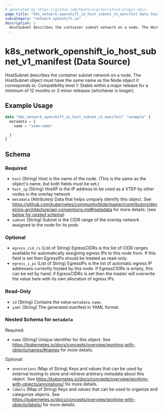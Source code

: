 ```yaml
---
# generated by https://github.com/hashicorp/terraform-plugin-docs
page_title: "k8s_network_openshift_io_host_subnet_v1_manifest Data Source - terraform-provider-k8s"
subcategory: "network.openshift.io"
description: |-
  HostSubnet describes the container subnet network on a node. The HostSubnet object must have the same name as the Node object it corresponds to.  Compatibility level 1: Stable within a major release for a minimum of 12 months or 3 minor releases (whichever is longer).
---
```


# k8s_network_openshift_io_host_subnet_v1_manifest (Data Source)

HostSubnet describes the container subnet network on a node. The HostSubnet object must have the same name as the Node object it corresponds to.  Compatibility level 1: Stable within a major release for a minimum of 12 months or 3 minor releases (whichever is longer).

## Example Usage

```terraform
data "k8s_network_openshift_io_host_subnet_v1_manifest" "example" {
  metadata = {
    name = "some-name"

  }
}
```

<!-- schema generated by tfplugindocs -->
## Schema

### Required

- `host` (String) Host is the name of the node. (This is the same as the object's name, but both fields must be set.)
- `host_ip` (String) HostIP is the IP address to be used as a VTEP by other nodes in the overlay network
- `metadata` (Attributes) Data that helps uniquely identify this object. See https://github.com/kubernetes/community/blob/master/contributors/devel/sig-architecture/api-conventions.md#metadata for more details. (see [below for nested schema](#nestedatt--metadata))
- `subnet` (String) Subnet is the CIDR range of the overlay network assigned to the node for its pods

### Optional

- `egress_cid_rs` (List of String) EgressCIDRs is the list of CIDR ranges available for automatically assigning egress IPs to this node from. If this field is set then EgressIPs should be treated as read-only.
- `egress_i_ps` (List of String) EgressIPs is the list of automatic egress IP addresses currently hosted by this node. If EgressCIDRs is empty, this can be set by hand; if EgressCIDRs is set then the master will overwrite the value here with its own allocation of egress IPs.

### Read-Only

- `id` (String) Contains the value `metadata.name`.
- `yaml` (String) The generated manifest in YAML format.

<a id="nestedatt--metadata"></a>
### Nested Schema for `metadata`

Required:

- `name` (String) Unique identifier for this object. See https://kubernetes.io/docs/concepts/overview/working-with-objects/names/#names for more details.

Optional:

- `annotations` (Map of String) Keys and values that can be used by external tooling to store and retrieve arbitrary metadata about this object. See https://kubernetes.io/docs/concepts/overview/working-with-objects/annotations/ for more details.
- `labels` (Map of String) Keys and values that can be used to organize and categorize objects. See https://kubernetes.io/docs/concepts/overview/working-with-objects/labels/ for more details.
